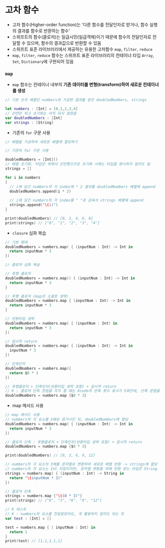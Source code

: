 # 고차 함수

- 고차 함수(Higher-order function)는 ‘다른 함수를 전달인자로 받거나, 함수 실행의 결과를 함수로 반환하는 함수’
- 스위프트의 함수(클로저)는 일급시민(일급객체)이기 때문에 함수의 전달인자로 전달할 수 있으며, 함수의 결과값으로 반환할 수 있음
- 스위프트 표준 라이브러리에서 제공하는 유용한 고차함수 `map`, `filter`, `reduce`
- `map`, `filter`, `reduce` 함수는 스위프트 표준 라이브러리의 컨테이너 타입 `Array`, `Set`, `Dictionary`에 구현되어 있음

### `map`

- `map` 함수는 컨테이너 내부의 **기존 데이터를 변형(transform)하여 새로운 컨테이너를 생성**

```swift
// 기본 숫자 배열인 numbers와 가공한 결과를 받은 doubledNumbers, strings

let numbers : [Int] = [0,1,2,3,4]
// 선언만 하고 초기화는 아직 되지 않았음
var doubledNumbers : [Int]
var strings : [String]
```

- 기존의 `for` 구문 사용

```swift
// 배열을 가공하여 새로운 배열에 할당하기

// 기존의 for 구문 사용

doubledNumbers = [Int]()
// 배열 초기화. 타입은 위에서 선언했으므로 초기화 시에는 타입을 명시하지 않아도 됨
strings = []

for i in numbers
{
  // i에 담긴 numbers의 각 index에 * 2 결과를 doubledNumbers 배열에 append
  doubledNumbers.append(i * 2)
  
  // i에 담긴 numbers의 각 index를 " "로 감싸서 strings 배열에 append
  strings.append("\(i)")
}

print(doubledNumbers) // [0, 2, 4, 6, 8]
print(strings) // ["0", "1", "2", "3", "4"]
```

- `closure` 심화 복습

```swift
// 기본 형태
doubledNumbers = numbers.map( { (inputNum : Int) -> Int in
  return inputNum * 3
})

// 클로저 심화 복습

// 후행 클로저
doubledNumbers = numbers.map() { (inputNum : Int) -> Int in
  return inputNum * 3
}

// 후행 클로저 (map의 소괄호 생략)
doubledNumbers = numbers.map { (inputNum : Int) -> Int in
  return inputNum * 3
}

// 반환타입 생략
doubledNumbers = numbers.map( { (inputNum : Int) in
  return inputNum * 3
})

// 암시적 return
doubledNumbers = numbers.map( { (inputNum : Int) -> Int in
  inputNum * 3
})

// 단축인자
doubledNumbers = numbers.map({
  return $0 * 3
})

// 후행클로저 + 단축인자(반환타입 생략 포함) + 암시적 return
// K : 클로저 단축 문법을 각각 할 때는 Xcode의 반복 횟수 표시가 5회인데, 단축 문법을 모두 활용할 때는 6회로 나옴
doubledNumbers = numbers.map {$0 * 3}
```

- map 메서드 사용

```swift
// map 메서드 사용
// numbers의 각 요소를 3배로 증가시킨 뒤, doubledNumbers에 할당
doubledNumbers = numbers.map( { (inputNum : Int) -> Int in
  return inputNum * 3
})

// 클로저 단축 : 후행클로저 + 단축인자(반환타입 생략 포함) + 암시적 return
doubledNumbers = numbers.map {$0 * 3}

print(doubledNumbers) // [0, 3, 6, 9, 12]

// numbers의 각 요소의 3배를 문자열로 변환하여 새로운 배열 반환 -> strings에 할당
// numbers의 각 요소는 Int 타입이지만, 문자열 변환을 위해 반환 받는 타입은 String 타입
strings = numbers.map( { (inputNum : Int) -> String in
  return "\(inputNum * 3)"
})

// 클로저 단축
strings = numbers.map {"\($0 * 3)"}
print(strings) // ["0", "3", "6", "9", "12"]

// K 테스트
// K : numbers의 요소를 전달받았어도, 꼭 활용하지 않아도 되는 듯
var test : [Int] = []

test = numbers.map { ( inputNum : Int) in
  return 1
}
print(test) // [1,1,1,1,1]
```
